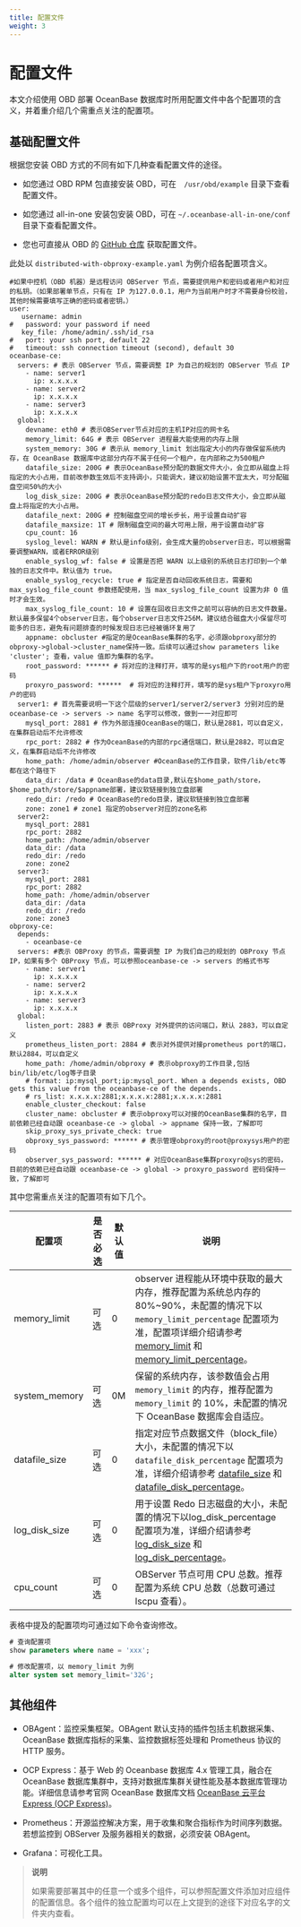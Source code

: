 ```yaml
---
title: 配置文件
weight: 3
---
```

# **配置文件**

本文介绍使用 OBD 部署 OceanBase 数据库时所用配置文件中各个配置项的含义，并着重介绍几个需重点关注的配置项。

## **基础配置文件**

根据您安装 OBD 方式的不同有如下几种查看配置文件的途径。

- 如您通过 OBD RPM 包直接安装 OBD，可在　`/usr/obd/example` 目录下查看配置文件。

- 如您通过 all-in-one 安装包安装 OBD，可在 `~/.oceanbase-all-in-one/conf` 目录下查看配置文件。

- 您也可直接从 OBD 的 [GitHub 仓库](https://github.com/oceanbase/obdeploy/tree/master/example) 获取配置文件。

此处以 `distributed-with-obproxy-example.yaml` 为例介绍各配置项含义。

```shell
#如果中控机（OBD 机器）是远程访问 OBServer 节点，需要提供用户和密码或者用户和对应的私钥。（如果部署单节点，只有在 IP 为127.0.0.1，用户为当前用户时才不需要身份校验，其他时候需要填写正确的密码或者密钥。）
user:
   username: admin
#   password: your password if need
   key_file: /home/admin/.ssh/id_rsa
#   port: your ssh port, default 22
#   timeout: ssh connection timeout (second), default 30
oceanbase-ce:
  servers: # 表示 OBServer 节点，需要调整 IP 为自己的规划的 OBServer 节点 IP
    - name: server1
      ip: x.x.x.x
    - name: server2
      ip: x.x.x.x
    - name: server3
      ip: x.x.x.x
  global:
    devname: eth0 # 表示OBServer节点对应的主机IP对应的网卡名
    memory_limit: 64G # 表示 OBServer 进程最大能使用的内存上限
    system_memory: 30G # 表示从 memory_limit 划出指定大小的内存做保留系统内存，在 OceanBase 数据库中这部分内存不属于任何一个租户，在内部称之为500租户
    datafile_size: 200G # 表示OceanBase预分配的数据文件大小，会立即从磁盘上将指定的大小占用，目前改参数生效后不支持调小，只能调大，建议初始设置不宜太大，可分配磁盘空间50%的大小
    log_disk_size: 200G # 表示OceanBase预分配的redo日志文件大小，会立即从磁盘上将指定的大小占用。
    datafile_next: 200G # 控制磁盘空间的增长步长，用于设置自动扩容
    datafile_maxsize: 1T # 限制磁盘空间的最大可用上限，用于设置自动扩容
    cpu_count: 16
    syslog_level: WARN # 默认是info级别，会生成大量的observer日志，可以根据需要调整WARN，或者ERROR级别
    enable_syslog_wf: false # 设置是否把 WARN 以上级别的系统日志打印到一个单独的日志文件中。默认值为 true。
    enable_syslog_recycle: true # 指定是否自动回收系统日志，需要和 max_syslog_file_count 参数搭配使用，当 max_syslog_file_count 设置为非 0 值时才会生效。
    max_syslog_file_count: 10 # 设置在回收日志文件之前可以容纳的日志文件数量。默认最多保留4个observer日志，每个observer日志文件256M，建议结合磁盘大小保留尽可能多的日志，避免有问题排查的时候发现日志已经被循环复用了
    appname: obcluster #指定的是OceanBase集群的名字，必须跟obproxy部分的obproxy->global->cluster_name保持一致。后续可以通过show parameters like 'cluster'; 查看，value 值即为集群的名字。
    root_password: ****** # 将对应的注释打开，填写的是sys租户下的root用户的密码
    proxyro_password: ******  # 将对应的注释打开，填写的是sys租户下proxyro用户的密码
  server1: # 首先需要说明一下这个层级的server1/server2/server3 分别对应的是 oceanbase-ce -> servers -> name 名字可以修改，做到一一对应即可
    mysql_port: 2881 # 作为外部连接OceanBase的端口，默认是2881，可以自定义，在集群启动后不允许修改
    rpc_port: 2882 # 作为OceanBase的内部的rpc通信端口，默认是2882，可以自定义，在集群启动后不允许修改
    home_path: /home/admin/observer #OceanBase的工作目录，软件/lib/etc等都在这个路径下
    data_dir: /data # OceanBase的data目录,默认在$home_path/store，$home_path/store/$appname部署，建议软链接到独立盘部署
    redo_dir: /redo # OceanBase的redo目录，建议软链接到独立盘部署
    zone: zone1 # zone1 指定的observer对应的zone名称
  server2:
    mysql_port: 2881
    rpc_port: 2882
    home_path: /home/admin/observer
    data_dir: /data
    redo_dir: /redo
    zone: zone2
  server3:
    mysql_port: 2881
    rpc_port: 2882
    home_path: /home/admin/observer
    data_dir: /data
    redo_dir: /redo
    zone: zone3
obproxy-ce:
  depends:
    - oceanbase-ce
  servers: #表示 OBProxy 的节点，需要调整 IP 为我们自己的规划的 OBProxy 节点 IP，如果有多个 OBProxy 节点，可以参照oceanbase-ce -> servers 的格式书写
    - name: server1
      ip: x.x.x.x
    - name: server2
      ip: x.x.x.x
    - name: server3
      ip: x.x.x.x
  global:
    listen_port: 2883 # 表示 OBProxy 对外提供的访问端口，默认 2883，可以自定义
    prometheus_listen_port: 2884 # 表示对外提供对接prometheus port的端口，默认2884，可以自定义
    home_path: /home/admin/obproxy # 表示obproxy的工作目录,包括bin/lib/etc/log等子目录
    # format: ip:mysql_port;ip:mysql_port. When a depends exists, OBD gets this value from the oceanbase-ce of the depends.
    # rs_list: x.x.x.x:2881;x.x.x.x:2881;x.x.x.x:2881
    enable_cluster_checkout: false
    cluster_name: obcluster # 表示obproxy可以对接的OceanBase集群的名字，目前依赖已经自动跟 oceanbase-ce -> global -> appname 保持一致，了解即可
    skip_proxy_sys_private_check: true
    obproxy_sys_password: ****** # 表示管理obproxy的root@proxysys用户的密码
    observer_sys_password: ****** # 对应OceanBase集群proxyro@sys的密码，目前的依赖已经自动跟 oceanbase-ce -> global -> proxyro_password 密码保持一致，了解即可
```

其中您需重点关注的配置项有如下几个。
<!--推荐配置为 `memory_limit` 的 10% 确定么  -->
| 配置项         | 是否必选  | 默认值 | 说明  |
|---------------|-----------|-------|-------|
| memory_limit  | 可选      | 0     | observer 进程能从环境中获取的最大内存，推荐配置为系统总内存的 80%~90%，未配置的情况下以 `memory_limit_percentage` 配置项为准，配置项详细介绍请参考 [memory_limit](https://www.oceanbase.com/docs/common-oceanbase-database-cn-10000000001700950) 和 [memory_limit_percentage](https://www.oceanbase.com/docs/common-oceanbase-database-cn-10000000001699328)。  |
| system_memory | 可选      | 0M    | 保留的系统内存，该参数值会占用 `memory_limit` 的内存，推荐配置为 `memory_limit` 的 10%，未配置的情况下 OceanBase 数据库会自适应。  |
| datafile_size | 可选      | 0     | 指定对应节点数据文件（block_file）大小，未配置的情况下以 `datafile_disk_percentage` 配置项为准，详细介绍请参考 [datafile_size](https://www.oceanbase.com/docs/common-oceanbase-database-cn-10000000001702095) 和 [datafile_disk_percentage](https://www.oceanbase.com/docs/common-oceanbase-database-cn-10000000001702094)。  |
| log_disk_size | 可选      | 0     | 用于设置 Redo 日志磁盘的大小，未配置的情况下以log_disk_percentage 配置项为准，详细介绍请参考 [log_disk_size](https://www.oceanbase.com/docs/common-oceanbase-database-cn-10000000001702124) 和 [log_disk_percentage](https://www.oceanbase.com/docs/common-oceanbase-database-cn-10000000001702125)。  |
| cpu_count     | 可选      | 0     | OBServer 节点可用 CPU 总数。推荐配置为系统 CPU 总数（总数可通过 lscpu 查看）。     |

表格中提及的配置项均可通过如下命令查询修改。

```sql
# 查询配置项
show parameters where name = 'xxx';

# 修改配置项，以 memory_limit 为例
alter system set memory_limit='32G';
```

## **其他组件**

- OBAgent：监控采集框架。OBAgent 默认支持的插件包括主机数据采集、OceanBase 数据库指标的采集、监控数据标签处理和 Prometheus 协议的 HTTP 服务。

- OCP Express：基于 Web 的 Oceanbase 数据库 4.x 管理工具，融合在 OceanBase 数据库集群中，支持对数据库集群关键性能及基本数据库管理功能。详细信息请参考官网 OceanBase 数据库文档 [OceanBase 云平台 Express (OCP Express)](https://www.oceanbase.com/docs/common-oceanbase-database-cn-10000000001692855)。

- Prometheus：开源监控解决方案，用于收集和聚合指标作为时间序列数据。若想监控到 OBServer 及服务器相关的数据，必须安装 OBAgent。

- Grafana：可视化工具。

> **说明**
>
> 如果需要部署其中的任意一个或多个组件，可以参照配置文件添加对应组件的配置信息。各个组件的独立配置均可以在上文提到的途径下对应名字的文件夹内查看。
